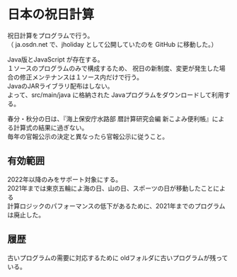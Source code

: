 # 日本の祝日計算

祝日計算をプログラムで行う。<br/>
（ ja.osdn.net で、jholiday として公開していたのを GitHub に移動した。）

Java版とJavaScript が存在する。<br/>
１ソースのプログラムのみで構成するため、 祝日の新制度、変更が発生した場合の修正メンテナンスは１ソース内だけで行う。<br/>
JavaのJARライブラリ配布はしない。<br/>
よって、src/main/java に格納された Javaプログラムをダウンロードして利用する。


春分・秋分の日は、『海上保安庁水路部 暦計算研究会編 新こよみ便利帳』による計算式の結果に過ぎない。<br/>
毎年の官報公示の決定と異なったら官報公示に従うこと。

## 有効範囲
2022年以降のみをサポート対象にする。<br/>
2021年までは東京五輪によ海の日、山の日、スポーツの日が移動したことによる<br/>
計算ロジックのパフォーマンスの低下があるために、2021年までのプログラムは廃止した。<br/>

## 履歴
古いプログラムの需要に対応するために oldフォルダに古いプログラムが残っている。

